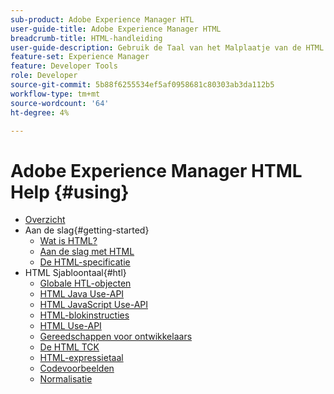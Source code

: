 ```yaml
---
sub-product: Adobe Experience Manager HTL
user-guide-title: Adobe Experience Manager HTML
breadcrumb-title: HTML-handleiding
user-guide-description: Gebruik de Taal van het Malplaatje van de HTML (HTML) om een onderneming-vlakke Webkader tot stand te brengen.
feature-set: Experience Manager
feature: Developer Tools
role: Developer
source-git-commit: 5b88f6255534ef5af0958681c80303ab3da112b5
workflow-type: tm+mt
source-wordcount: '64'
ht-degree: 4%

---
```



# Adobe Experience Manager HTML Help {#using}

+ [Overzicht](overview.md)
+ Aan de slag{#getting-started}
   + [Wat is HTML?](update.md)
   + [Aan de slag met HTML](getting-started.md)
   + [De HTML-specificatie](htl-specification.md)
+ HTML Sjabloontaal{#htl}
   + [Globale HTL-objecten](global-objects.md)
   + [HTML Java Use-API](use-api-java.md)
   + [HTML JavaScript Use-API](use-api-javascript.md)
   + [HTML-blokinstructies](block-statements.md)
   + [HTML Use-API](use-api.md)
   + [Gereedschappen voor ontwikkelaars](dev-tools.md)
   + [De HTML TCK](htl-tck.md)
   + [HTML-expressietaal](expression-language.md)
   + [Codevoorbeelden](code-samples.md)
   + [Normalisatie](standardization.md)